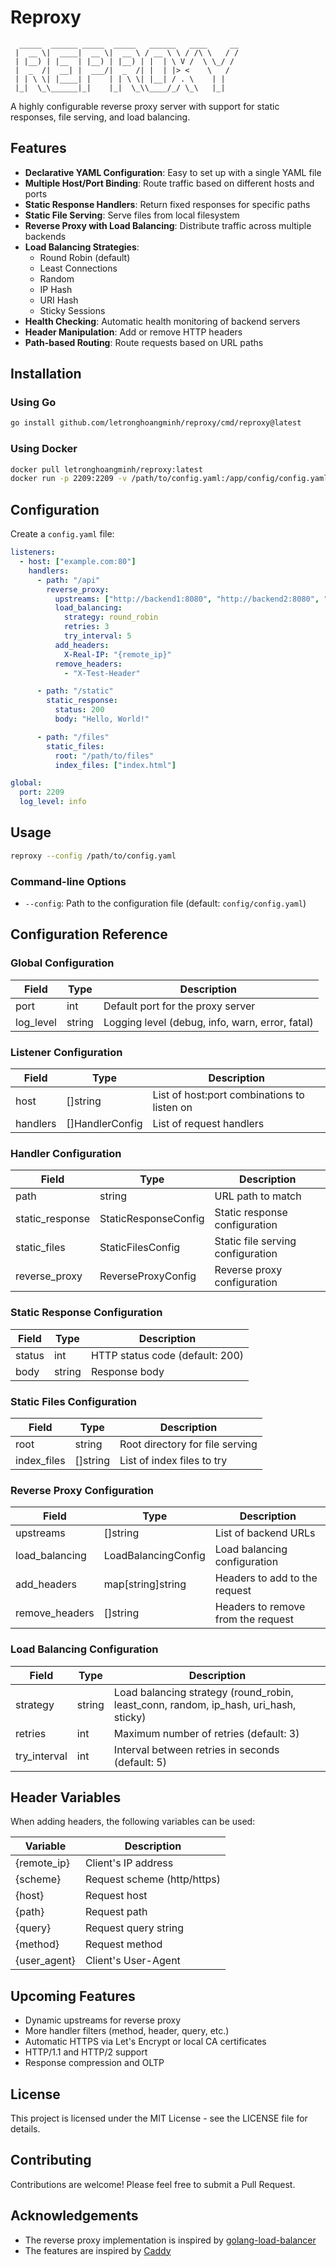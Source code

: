 # Reproxy

```
  _____  ______ _____  _____   ______   ____     __
 |  __ \|  ____|  __ \|  __ \ / __ \ \ / /\ \   / /
 | |__) | |__  | |__) | |__) | |  | \ V /  \ \_/ / 
 |  _  /|  __| |  ___/|  _  /| |  | |> <    \   /  
 | | \ \| |____| |    | | \ \| |__| / . \    | |   
 |_|  \_\______|_|    |_|  \_\\____/_/ \_\   |_|
```

A highly configurable reverse proxy server with support for static responses, file serving, and load balancing.

## Features

- **Declarative YAML Configuration**: Easy to set up with a single YAML file
- **Multiple Host/Port Binding**: Route traffic based on different hosts and ports
- **Static Response Handlers**: Return fixed responses for specific paths
- **Static File Serving**: Serve files from local filesystem
- **Reverse Proxy with Load Balancing**: Distribute traffic across multiple backends
- **Load Balancing Strategies**:
  - Round Robin (default)
  - Least Connections
  - Random
  - IP Hash
  - URI Hash 
  - Sticky Sessions
- **Health Checking**: Automatic health monitoring of backend servers
- **Header Manipulation**: Add or remove HTTP headers
- **Path-based Routing**: Route requests based on URL paths

## Installation

### Using Go

```bash
go install github.com/letronghoangminh/reproxy/cmd/reproxy@latest
```

### Using Docker

```bash
docker pull letronghoangminh/reproxy:latest
docker run -p 2209:2209 -v /path/to/config.yaml:/app/config/config.yaml letronghoangminh/reproxy
```

## Configuration

Create a `config.yaml` file:

```yaml
listeners:
  - host: ["example.com:80"]
    handlers:
      - path: "/api"
        reverse_proxy:
          upstreams: ["http://backend1:8080", "http://backend2:8080", "http://backend3:8080"]
          load_balancing:
            strategy: round_robin
            retries: 3
            try_interval: 5
          add_headers:
            X-Real-IP: "{remote_ip}"
          remove_headers:
            - "X-Test-Header"

      - path: "/static"
        static_response:
          status: 200
          body: "Hello, World!"

      - path: "/files"
        static_files:
          root: "/path/to/files"
          index_files: ["index.html"]

global:
  port: 2209
  log_level: info
```

## Usage

```bash
reproxy --config /path/to/config.yaml
```

### Command-line Options

- `--config`: Path to the configuration file (default: `config/config.yaml`)

## Configuration Reference

### Global Configuration

| Field | Type | Description |
|-------|------|-------------|
| port | int | Default port for the proxy server |
| log_level | string | Logging level (debug, info, warn, error, fatal) |

### Listener Configuration

| Field | Type | Description |
|-------|------|-------------|
| host | []string | List of host:port combinations to listen on |
| handlers | []HandlerConfig | List of request handlers |

### Handler Configuration

| Field | Type | Description |
|-------|------|-------------|
| path | string | URL path to match |
| static_response | StaticResponseConfig | Static response configuration |
| static_files | StaticFilesConfig | Static file serving configuration |
| reverse_proxy | ReverseProxyConfig | Reverse proxy configuration |

### Static Response Configuration

| Field | Type | Description |
|-------|------|-------------|
| status | int | HTTP status code (default: 200) |
| body | string | Response body |

### Static Files Configuration

| Field | Type | Description |
|-------|------|-------------|
| root | string | Root directory for file serving |
| index_files | []string | List of index files to try |

### Reverse Proxy Configuration

| Field | Type | Description |
|-------|------|-------------|
| upstreams | []string | List of backend URLs |
| load_balancing | LoadBalancingConfig | Load balancing configuration |
| add_headers | map[string]string | Headers to add to the request |
| remove_headers | []string | Headers to remove from the request |

### Load Balancing Configuration

| Field | Type | Description |
|-------|------|-------------|
| strategy | string | Load balancing strategy (round_robin, least_conn, random, ip_hash, uri_hash, sticky) |
| retries | int | Maximum number of retries (default: 3) |
| try_interval | int | Interval between retries in seconds (default: 5) |

## Header Variables

When adding headers, the following variables can be used:

| Variable | Description |
|----------|-------------|
| {remote_ip} | Client's IP address |
| {scheme} | Request scheme (http/https) |
| {host} | Request host |
| {path} | Request path |
| {query} | Request query string |
| {method} | Request method |
| {user_agent} | Client's User-Agent |

## Upcoming Features

- Dynamic upstreams for reverse proxy
- More handler filters (method, header, query, etc.)
- Automatic HTTPS via Let's Encrypt or local CA certificates
- HTTP/1.1 and HTTP/2 support
- Response compression and OLTP

## License

This project is licensed under the MIT License - see the LICENSE file for details.

## Contributing

Contributions are welcome! Please feel free to submit a Pull Request.

## Acknowledgements

- The reverse proxy implementation is inspired by [golang-load-balancer](https://github.com/leonardo5621/golang-load-balancer)
- The features are inspired by [Caddy](https://github.com/caddyserver/caddy)

